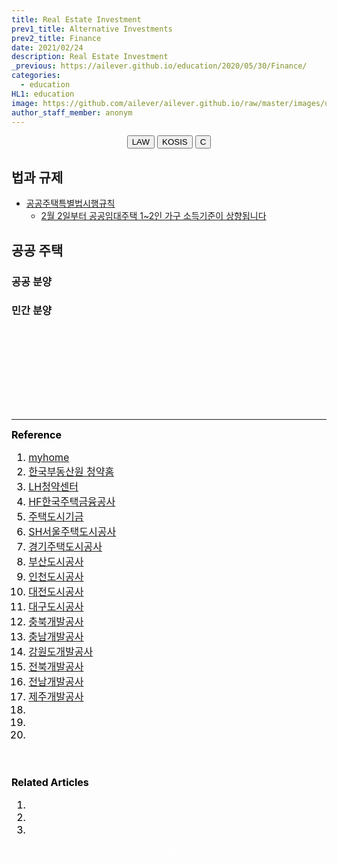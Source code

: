 ```yaml
---
title: Real Estate Investment
prev1_title: Alternative Investments
prev2_title: Finance
date: 2021/02/24
description: Real Estate Investment
_previous: https://ailever.github.io/education/2020/05/30/Finance/
categories:
  - education
HL1: education
image: https://github.com/ailever/ailever.github.io/raw/master/images/unsplash/gray_Finance.png
author_staff_member: anonym
---
```


<!-- Top Block -->
<div align="center" class="top_btn_box">
  <button class="top_btn" type="button" onclick="location.href='https://www.law.go.kr/'">LAW</button>
  <button class="top_btn" type="button" onclick="location.href='https://kosis.kr/search/search.do'">KOSIS</button>
  <button class="top_btn" type="button" onclick="location.href='#'">C</button>
</div>
<!-- Top Block -->

## 법과 규제
- [공공주택특별법시행규칙](https://www.law.go.kr/법령/공공주택특별법시행규칙)
  - [2월 2일부터 공공임대주택 1~2인 가구 소득기준이 상향됩니다](http://www.molit.go.kr/USR/NEWS/m_72/dtl.jsp?lcmspage=1&id=95085134)
 

## 공공 주택
### 공공 분양
### 민간 분양

<!-- Content Block -->
<div align="left" style="font-size:medium;font-weight:normal;color:black;background-color:unset;">　<br><br></div>
<div align="left" style="font-size:medium;font-weight:normal;color:black;background-color:unset;">　<br><br></div>
<div align="left" style="font-size:medium;font-weight:normal;color:black;background-color:unset;">　<br><br></div>
<!-- Content Block -->

---

<!-- Reference Block -->
<div align="left" style="font-size:medium;font-weight:normal;color:black;background-color:unset;">
<b>Reference</b>
<ol>
  <li><a href="https://www.myhome.go.kr/hws/portal/main/getMgtMainPage.do">myhome</a></li>
  <li><a href="https://www.applyhome.co.kr/co/coa/selectMainView.do">한국부동산원 청약홈</a></li>  
  <li><a href="https://apply.lh.or.kr/LH/index.html">LH청약센터</a></li>
  <li><a href="https://www.hf.go.kr/hf/index.do">HF한국주택금융공사</a></li>
  <li><a href="http://nhuf.molit.go.kr/">주택도시기금</a></li>  
  <li><a href="https://www.i-sh.co.kr/main/index.do">SH서울주택도시공사</a></li>
  <li><a href="https://www.gh.or.kr/index.do">경기주택도시공사</a></li>
  <li><a href="https://www.bmc.busan.kr/bmc/main.do">부산도시공사</a></li>
  <li><a href="https://www.ih.co.kr/open_content/main/">인천도시공사</a></li>
  <li><a href="https://www.dcco.kr/web/main/main.do?mId=1">대전도시공사</a></li>
  <li><a href="https://www.duco.or.kr/">대구도시공사</a></li>
  <li><a href="https://www.cbdc.co.kr/home/index.do">충북개발공사</a></li>
  <li><a href="https://www.cndc.kr/">충남개발공사</a></li>
  <li><a href="https://www.gdco.co.kr/#anchor1">강원도개발공사</a></li>
  <li><a href="https://www.jbdc.co.kr/index.do">전북개발공사</a></li>
  <li><a href="https://www.jndc.co.kr/cf/index.do">전남개발공사</a></li>
  <li><a href="https://www.jpdc.co.kr/index.htm">제주개발공사</a></li>  
  <li><a href=""></a></li>
  <li><a href=""></a></li>
  <li><a href=""></a></li>
</ol>
<br><br></div>
<!-- Reference Block -->

<!-- Article Block -->
<div align="left" style="font-size:medium;font-weight:normal;color:black;background-color:unset;">
<b>Related Articles</b>
<ol>
  <li></li>
  <li></li>
  <li></li>
</ol>
</div>
<!-- Article Block -->

<!-- Bottom Block -->
<div align="center" class="bottom_btn_box">
  <span class="bottom_btn"><a href="https://github.com/ailever/ailever.github.io/blob/master/_posts/education/2021-02-24-_FI-ai-kr-real-estate-investment.md" target="_blank" style="color:white">Edit</a></span>
</div>
<!-- Bottom Block -->

<!-- Notice
# Mathematical Expression
- outline : $  $
- inline  : $$  $$

# Default Div Tag
- align : left, right, center
- font-size : xx-small, x-small, small, medium, large, x-large, xx-large
- font-weight : normal, bold
- color : red, orange, yellow, green, cyan, blue, purple, pink, white, gray, brown
- background-color : red, orange, yellow, green, cyan, blue, purple, pink, white, gray, brown

# Html Ref
- color code : https://htmlcolorcodes.com/
- tags : https://www.w3schools.com/tags/default.asp
- attributes : https://www.w3schools.com/tags/ref_attributes.asp
Notice -->



